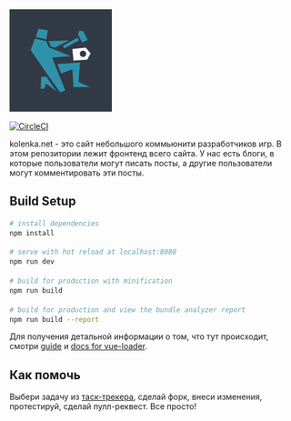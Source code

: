 <img src="logo.png"/>

[![CircleCI](https://circleci.com/gh/NaKolenke/kolenka-frontend.svg?style=svg)](https://circleci.com/gh/NaKolenke/kolenka-frontend)

kolenka.net - это сайт небольшого коммьюнити разработчиков игр. В этом репозитории лежит фронтенд всего сайта. У нас есть блоги, в которые пользователи могут писать посты, а другие пользователи могут комментировать эти посты.

## Build Setup

``` bash
# install dependencies
npm install

# serve with hot reload at localhost:8080
npm run dev

# build for production with minification
npm run build

# build for production and view the bundle analyzer report
npm run build --report
```

Для получения детальной информации о том, что тут происходит, смотри [guide](http://vuejs-templates.github.io/webpack/) и [docs for vue-loader](http://vuejs.github.io/vue-loader).

## Как помочь

Выбери задачу из [таск-трекера](https://github.com/NaKolenke/kolenka-doc/projects/1), сделай форк, внеси изменения, протестируй, сделай пулл-реквест. Все просто!

